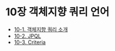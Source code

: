 # 10장 객체지향 쿼리 언어   
- [10-1. 객체지향 쿼리 소개](10-1.%EA%B0%9D%EC%B2%B4%EC%A7%80%ED%96%A5%20%EC%BF%BC%EB%A6%AC%20%EC%86%8C%EA%B0%9C.md)
- [10-2. JPQL](10-2.JPQL.md)
- [10-3. Criteria](10-3.Criteria.md)
